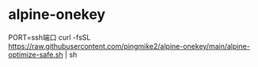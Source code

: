 # alpine-onekey

PORT=ssh端口 curl -fsSL https://raw.githubusercontent.com/pingmike2/alpine-onekey/main/alpine-optimize-safe.sh | sh
